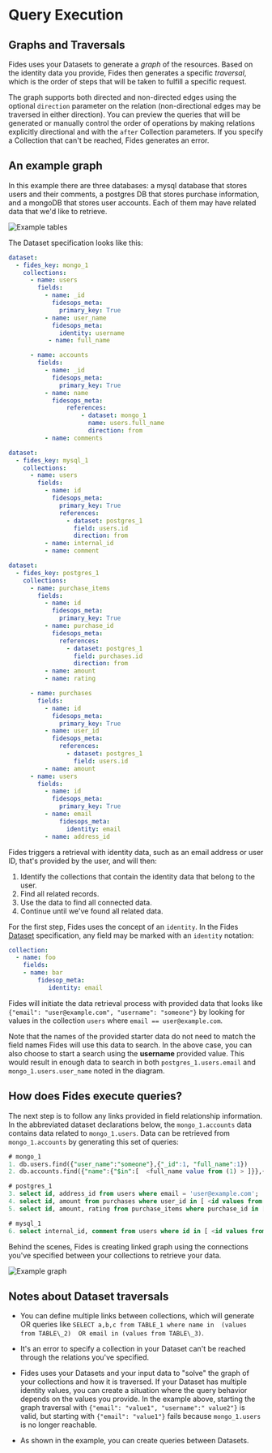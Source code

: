 # Query Execution

## Graphs and Traversals

Fides uses your Datasets to generate a _graph_ of the resources. Based on the identity data you provide, Fides then generates a specific _traversal_, which is the order of steps that will be taken to fulfill a specific request.

The graph supports both directed and non-directed edges using the optional `direction` parameter on the relation (non-directional edges may be traversed in either direction). You can preview the queries that will be generated or manually control the order of operations by making relations explicitly directional and with the `after` Collection parameters. If you specify a Collection that can't be reached, Fides generates an error.

## An example graph

In this example there are three databases: a mysql database that stores users and their comments, a postgres DB that stores purchase information, and a mongoDB that stores user accounts. Each of them may have related data that we'd like to retrieve.

![Example tables](../img/traversal_tables.png "Example tables")

The Dataset specification looks like this:

``` yaml
dataset:
  - fides_key: mongo_1
    collections:
      - name: users
        fields:
          - name: _id
            fidesops_meta:
              primary_key: True
          - name: user_name
            fidesops_meta:
              identity: username
           - name: full_name

      - name: accounts
        fields:
          - name: _id
            fidesops_meta:
              primary_key: True
          - name: name
            fidesops_meta:
                references:
                    - dataset: mongo_1
                      name: users.full_name
                      direction: from
          - name: comments
```

``` yaml
dataset:
  - fides_key: mysql_1
    collections:
      - name: users
        fields:
          - name: id
            fidesops_meta:
              primary_key: True
              references:
                - dataset: postgres_1
                  field: users.id
                  direction: from
          - name: internal_id
          - name: comment
```

``` yaml
dataset:
  - fides_key: postgres_1
    collections:
      - name: purchase_items
        fields:
          - name: id
            fidesops_meta:
              primary_key: True
          - name: purchase_id
            fidesops_meta:
              references:
                - dataset: postgres_1
                  field: purchases.id
                  direction: from
          - name: amount
          - name: rating

      - name: purchases
        fields:
          - name: id
            fidesops_meta:
              primary_key: True
          - name: user_id
            fidesops_meta:
              references:
                - dataset: postgres_1
                  field: users.id
          - name: amount
      - name: users
        fields:
          - name: id
            fidesops_meta:
              primary_key: True
          - name: email
              fidesops_meta:
                identity: email
          - name: address_id
```

Fides triggers a retrieval with identity data, such as an email address or user ID, that's provided by the user, and will then:

1. Identify the collections that contain the identity data that belong to the user.
2. Find all related records.
3. Use the data to find all connected data.
4. Continue until we've found all related data.

For the first step, Fides uses the concept of an `identity`. In the Fides [Dataset](../getting-started/datasets.md) specification, any field may be marked with an `identity` notation:

``` yaml
collection:
  - name: foo
    fields:
    - name: bar
        fidesop_meta:
           identity: email 
```

Fides will initiate the data retrieval process with provided data that looks like `{"email": "user@example.com", "username": "someone"}` by looking for values in the collection `users` where `email == user@example.com`.  

Note that the names of the provided starter data do not need to match the field names Fides will use this data to search. In the above case, you can also choose to start a search using the **username** provided value. This would result in enough data to search in both `postgres_1.users.email` and `mongo_1.users.user_name` noted in the diagram.

## How does Fides execute queries?
The next step is to follow any links provided in field relationship information. In the abbreviated dataset declarations below, the `mongo_1.accounts` data contains data related to `mongo_1.users`. Data can be retrieved from `mongo_1.accounts` by generating this set of queries:

``` sql
# mongo_1
1. db.users.find({"user_name":"someone"},{"_id":1, "full_name":1}) 
2. db.accounts.find({"name":{"$in":[  <full_name value from (1) > ]}},{"_id":1, "comments":1})

# postgres_1
3. select id, address_id from users where email = 'user@example.com';
4. select id, amount from purchases where user_id in [ <id values from (3) >] 
5. select id, amount, rating from purchase_items where purchase_id in [ <id values from (4)> ]

# mysql_1
6. select internal_id, comment from users where id in [ <id values from (3) >]
```

Behind the scenes, Fides is creating linked graph using the connections you've specified between your collections to retrieve your data.

![Example graph](../img/traversal_graph.png "Example graph")

## Notes about Dataset traversals

* You can define multiple links between collections, which will generate OR queries like `SELECT a,b,c from TABLE_1 where name in  (values from TABLE\_2)  OR email in (values from TABLE\_3)`.
 
* It's an error to specify a collection in your Dataset can't be reached through the relations you've specified.

* Fides uses your Datasets and your input data to "solve" the graph of your collections and how it is traversed. If your Dataset has multiple identity values, you can create a situation where the query behavior depends on the values you provide. In the example above, starting the graph traversal with `{"email": "value1", "username":" value2"}` is valid, but starting with  `{"email": "value1"}` fails because `mongo_1.users` is no longer reachable.
 
* As shown in the example, you can create queries between Datasets.
